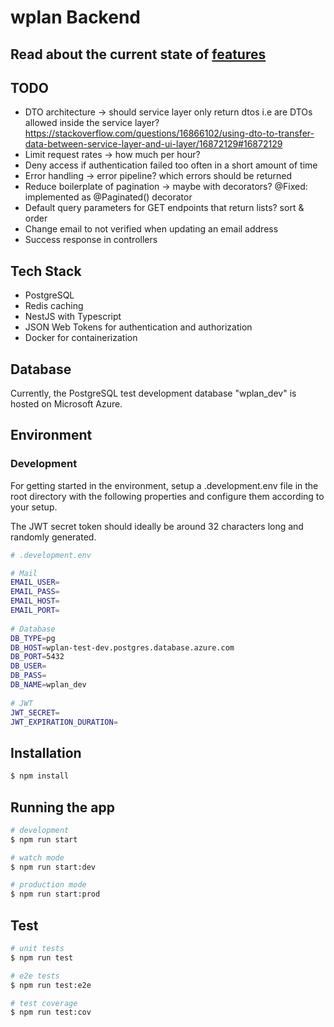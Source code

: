 

# wplan Backend

## Read about the current state of [features](https://github.com/buenaflor/wplan-backend/wiki/Features) 

## TODO

- DTO architecture -> should service layer only return dtos i.e are DTOs allowed inside the service layer? https://stackoverflow.com/questions/16866102/using-dto-to-transfer-data-between-service-layer-and-ui-layer/16872129#16872129
- Limit request rates -> how much per hour?
- Deny access if authentication failed too often in a short amount of time
- Error handling -> error pipeline? which errors should be returned
- Reduce boilerplate of pagination -> maybe with decorators? @Fixed: implemented as @Paginated() decorator
- Default query parameters for GET endpoints that return lists? sort & order
- Change email to not verified when updating an email address
- Success response in controllers

## Tech Stack

- PostgreSQL 
- Redis caching
- NestJS with Typescript
- JSON Web Tokens for authentication and authorization
- Docker for containerization

## Database

Currently, the PostgreSQL test development database "wplan_dev" is hosted on Microsoft Azure.

## Environment

### Development

For getting started in the environment, setup a .development.env file in the root directory with the following properties and configure them according to your setup.

The JWT secret token should ideally be around 32 characters long and randomly generated. 

```bash
# .development.env

# Mail  
EMAIL_USER=
EMAIL_PASS=
EMAIL_HOST=
EMAIL_PORT=
  
# Database  
DB_TYPE=pg
DB_HOST=wplan-test-dev.postgres.database.azure.com
DB_PORT=5432
DB_USER=
DB_PASS=
DB_NAME=wplan_dev
  
# JWT  
JWT_SECRET=
JWT_EXPIRATION_DURATION=
```

## Installation

```bash
$ npm install
```

## Running the app

```bash
# development
$ npm run start

# watch mode
$ npm run start:dev

# production mode
$ npm run start:prod
```

## Test

```bash
# unit tests
$ npm run test

# e2e tests
$ npm run test:e2e

# test coverage
$ npm run test:cov
```
